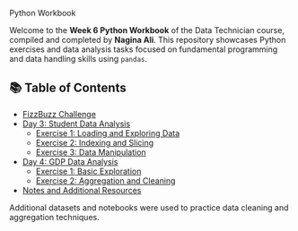  Python Workbook 

Welcome to the **Week 6 Python Workbook** of the Data Technician course, compiled and completed by **Nagina Ali**. This repository showcases Python exercises and data analysis tasks focused on fundamental programming and data handling skills using `pandas`.


## 📚 Table of Contents

- [FizzBuzz Challenge](#fizzbuzz-challenge)
- [Day 3: Student Data Analysis](#day-3-student-data-analysis)
  - [Exercise 1: Loading and Exploring Data](#exercise-1-loading-and-exploring-data)
  - [Exercise 2: Indexing and Slicing](#exercise-2-indexing-and-slicing)
  - [Exercise 3: Data Manipulation](#exercise-3-data-manipulation)
- [Day 4: GDP Data Analysis](#day-4-gdp-data-analysis)
  - [Exercise 1: Basic Exploration](#exercise-1-basic-exploration)
  - [Exercise 2: Aggregation and Cleaning](#exercise-2-aggregation-and-cleaning)
- [Notes and Additional Resources](#notes-and-additional-resources)


Additional datasets and notebooks were used to practice data cleaning and aggregation techniques.

